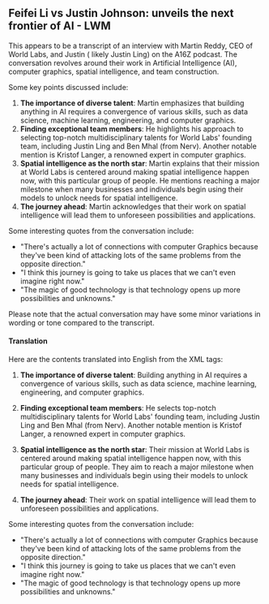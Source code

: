 ## Feifei Li vs Justin Johnson: unveils the next frontier of AI - LWM

This appears to be a transcript of an interview with Martin Reddy, CEO of World Labs, and Justin ( likely Justin Ling) on the A16Z podcast. The conversation revolves around their work in Artificial Intelligence (AI), computer graphics, spatial intelligence, and team construction.

Some key points discussed include:

1. **The importance of diverse talent**: Martin emphasizes that building anything in AI requires a convergence of various skills, such as data science, machine learning, engineering, and computer graphics.
2. **Finding exceptional team members**: He highlights his approach to selecting top-notch multidisciplinary talents for World Labs' founding team, including Justin Ling and Ben Mhal (from Nerv). Another notable mention is Kristof Langer, a renowned expert in computer graphics.
3. **Spatial intelligence as the north star**: Martin explains that their mission at World Labs is centered around making spatial intelligence happen now, with this particular group of people. He mentions reaching a major milestone when many businesses and individuals begin using their models to unlock needs for spatial intelligence.
4. **The journey ahead**: Martin acknowledges that their work on spatial intelligence will lead them to unforeseen possibilities and applications.

Some interesting quotes from the conversation include:

* "There's actually a lot of connections with computer Graphics because they've been kind of attacking lots of the same problems from the opposite direction."
* "I think this journey is going to take us places that we can't even imagine right now."
* "The magic of good technology is that technology opens up more possibilities and unknowns."

Please note that the actual conversation may have some minor variations in wording or tone compared to the transcript.

#### Translation 

Here are the contents translated into English from the <document> XML tags:

1. **The importance of diverse talent**: Building anything in AI requires a convergence of various skills, such as data science, machine learning, engineering, and computer graphics.

2. **Finding exceptional team members**: He selects top-notch multidisciplinary talents for World Labs' founding team, including Justin Ling and Ben Mhal (from Nerv). Another notable mention is Kristof Langer, a renowned expert in computer graphics.

3. **Spatial intelligence as the north star**: Their mission at World Labs is centered around making spatial intelligence happen now, with this particular group of people. They aim to reach a major milestone when many businesses and individuals begin using their models to unlock needs for spatial intelligence.

4. **The journey ahead**: Their work on spatial intelligence will lead them to unforeseen possibilities and applications.

Some interesting quotes from the conversation include:
* "There's actually a lot of connections with computer Graphics because they've been kind of attacking lots of the same problems from the opposite direction."
* "I think this journey is going to take us places that we can't even imagine right now."
* "The magic of good technology is that technology opens up more possibilities and unknowns."